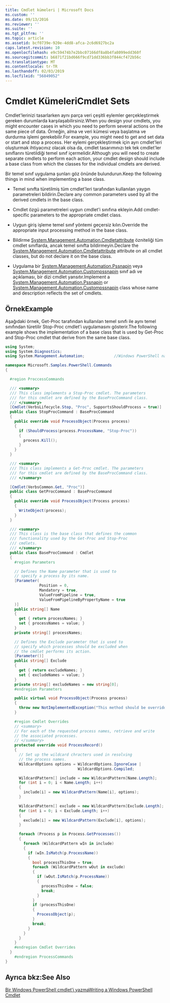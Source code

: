 ```yaml
---
title: Cmdlet kümeleri | Microsoft Docs
ms.custom: ''
ms.date: 09/13/2016
ms.reviewer: ''
ms.suite: ''
ms.tgt_pltfrm: ''
ms.topic: article
ms.assetid: bcf0739e-920e-4dd8-afca-2c6d6927bc2a
caps.latest.revision: 10
ms.openlocfilehash: e9c59474b7e2bbc07166df8a8b4fa8099edd360f
ms.sourcegitcommit: b6871f21bd666f9cd71dd336bb3f844cf472b56c
ms.translationtype: MT
ms.contentlocale: tr-TR
ms.lasthandoff: 02/03/2019
ms.locfileid: "56849052"
---
```

# <a name="cmdlet-sets"></a><span data-ttu-id="71266-102">Cmdlet Kümeleri</span><span class="sxs-lookup"><span data-stu-id="71266-102">Cmdlet Sets</span></span>

<span data-ttu-id="71266-103">Cmdlet'lerinizi tasarlarken aynı parça veri çeşitli eylemler gerçekleştirmek gereken durumlarda karşılaşabilirsiniz.</span><span class="sxs-lookup"><span data-stu-id="71266-103">When you design your cmdlets, you might encounter cases in which you need to perform several actions on the same piece of data.</span></span> <span data-ttu-id="71266-104">Örneğin, alma ve veri kümesi veya başlatma ve durdurma işlemi gerekebilir.</span><span class="sxs-lookup"><span data-stu-id="71266-104">For example, you might need to get and set data or start and stop a process.</span></span> <span data-ttu-id="71266-105">Her eylemi gerçekleştirmek için ayrı cmdlet'leri oluşturmak ihtiyacınız olacak olsa da, cmdlet tasarımınızı tek tek cmdlet'ler sınıflarını türetildiği temel sınıf içermelidir.</span><span class="sxs-lookup"><span data-stu-id="71266-105">Although you will need to create separate cmdlets to perform each action, your cmdlet design should include a base class from which the classes for the individual cmdlets are derived.</span></span>

<span data-ttu-id="71266-106">Bir temel sınıf uygulama şunları göz önünde bulundurun.</span><span class="sxs-lookup"><span data-stu-id="71266-106">Keep the following things in mind when implementing a base class.</span></span>

- <span data-ttu-id="71266-107">Temel sınıfta türetilmiş tüm cmdlet'leri tarafından kullanılan yaygın parametreleri bildirin.</span><span class="sxs-lookup"><span data-stu-id="71266-107">Declare any common parameters used by all the derived cmdlets in the base class.</span></span>

- <span data-ttu-id="71266-108">Cmdlet özgü parametreleri uygun cmdlet'i sınıfına ekleyin.</span><span class="sxs-lookup"><span data-stu-id="71266-108">Add cmdlet-specific parameters to the appropriate cmdlet class.</span></span>

- <span data-ttu-id="71266-109">Uygun giriş işleme temel sınıf yöntemi geçersiz kılın.</span><span class="sxs-lookup"><span data-stu-id="71266-109">Override the appropriate input processing method in the base class.</span></span>

- <span data-ttu-id="71266-110">Bildirme [System.Management.Automation.Cmdletattribute](/dotnet/api/System.Management.Automation.CmdletAttribute) özniteliği tüm cmdlet sınıflarda, ancak temel sınıfta bildirmeyin.</span><span class="sxs-lookup"><span data-stu-id="71266-110">Declare the [System.Management.Automation.Cmdletattribute](/dotnet/api/System.Management.Automation.CmdletAttribute) attribute on all cmdlet classes, but do not declare it on the base class.</span></span>

- <span data-ttu-id="71266-111">Uygulama bir [System.Management.Automation.Pssnapin](/dotnet/api/System.Management.Automation.PSSnapIn) veya [System.Management.Automation.Custompssnapin](/dotnet/api/System.Management.Automation.CustomPSSnapIn) sınıf adı ve açıklaması, bir dizi cmdlet yansıtır.</span><span class="sxs-lookup"><span data-stu-id="71266-111">Implement a [System.Management.Automation.Pssnapin](/dotnet/api/System.Management.Automation.PSSnapIn) or [System.Management.Automation.Custompssnapin](/dotnet/api/System.Management.Automation.CustomPSSnapIn) class whose name and description reflects the set of cmdlets.</span></span>

## <a name="example"></a><span data-ttu-id="71266-112">Örnek</span><span class="sxs-lookup"><span data-stu-id="71266-112">Example</span></span>

<span data-ttu-id="71266-113">Aşağıdaki örnek, Get-Proc tarafından kullanılan temel sınıfı ile aynı temel sınıfından türetilir Stop-Proc cmdlet'i uygulamasını gösterir.</span><span class="sxs-lookup"><span data-stu-id="71266-113">The following example shows the implementation of a base class that is used by Get-Proc and Stop-Proc cmdlet that derive from the same base class.</span></span>

```csharp
using System;
using System.Diagnostics;
using System.Management.Automation;             //Windows PowerShell namespace.

namespace Microsoft.Samples.PowerShell.Commands
{

  #region ProccessCommands

  /// <summary>
  /// This class implements a Stop-Proc cmdlet. The parameters
  /// for this cmdlet are defined by the BaseProcCommand class.
  /// </summary>
  [Cmdlet(VerbsLifecycle.Stop, "Proc", SupportsShouldProcess = true)]
  public class StopProcCommand : BaseProcCommand
  {
    public override void ProcessObject(Process process)
    {
      if (ShouldProcess(process.ProcessName, "Stop-Proc"))
      {
        process.Kill();
      }
    }
  }

  /// <summary>
  /// This class implements a Get-Proc cmdlet. The parameters
  /// for this cmdlet are defined by the BaseProcCommand class.
  /// </summary>

  [Cmdlet(VerbsCommon.Get, "Proc")]
  public class GetProcCommand : BaseProcCommand
  {
    public override void ProcessObject(Process process)
    {
      WriteObject(process);
    }
  }

  /// <summary>
  /// This class is the base class that defines the common
  /// functionality used by the Get-Proc and Stop-Proc
  /// cmdlets.
  /// </summary>
  public class BaseProcCommand : Cmdlet
  {
    #region Parameters

    // Defines the Name parameter that is used to
    // specify a process by its name.
    [Parameter(
               Position = 0,
               Mandatory = true,
               ValueFromPipeline = true,
               ValueFromPipelineByPropertyName = true
    )]
    public string[] Name
    {
      get { return processNames; }
      set { processNames = value; }
    }
    private string[] processNames;

    // Defines the Exclude parameter that is used to
    // specify which processes should be excluded when
    // the cmdlet performs its action.
    [Parameter()]
    public string[] Exclude
    {
      get { return excludeNames; }
      set { excludeNames = value; }
    }
    private string[] excludeNames = new string[0];
    #endregion Parameters

    public virtual void ProcessObject(Process process)
    {
      throw new NotImplementedException("This method should be overridden.");
    }

    #region Cmdlet Overrides
    // <summary>
    // For each of the requested process names, retrieve and write
    // the associated processes.
    // </summary>
    protected override void ProcessRecord()
    {
      // Set up the wildcard chracters used in resolving
      // the process names.
      WildcardOptions options = WildcardOptions.IgnoreCase |
                                WildcardOptions.Compiled;

      WildcardPattern[] include = new WildcardPattern[Name.Length];
      for (int i = 0; i < Name.Length; i++)
      {
        include[i] = new WildcardPattern(Name[i], options);
      }

      WildcardPattern[] exclude = new WildcardPattern[Exclude.Length];
      for (int i = 0; i < Exclude.Length; i++)
      {
        exclude[i] = new WildcardPattern(Exclude[i], options);
      }

      foreach (Process p in Process.GetProcesses())
      {
        foreach (WildcardPattern wIn in include)
        {
          if (wIn.IsMatch(p.ProcessName))
          {
            bool processThisOne = true;
            foreach (WildcardPattern wOut in exclude)
            {
              if (wOut.IsMatch(p.ProcessName))
              {
                processThisOne = false;
                break;
              }
            }
            if (processThisOne)
            {
              ProcessObject(p);
            }
            break;
          }
        }
      }
    }
    #endregion Cmdlet Overrides
  }
    #endregion ProcessCommands
}
```

## <a name="see-also"></a><span data-ttu-id="71266-114">Ayrıca bkz:</span><span class="sxs-lookup"><span data-stu-id="71266-114">See Also</span></span>

[<span data-ttu-id="71266-115">Bir Windows PowerShell cmdlet'i yazma</span><span class="sxs-lookup"><span data-stu-id="71266-115">Writing a Windows PowerShell Cmdlet</span></span>](./writing-a-windows-powershell-cmdlet.md)
